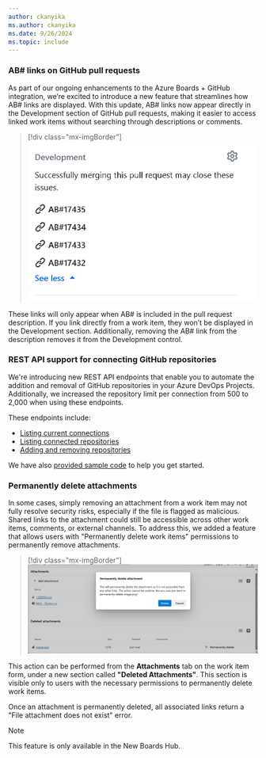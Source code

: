 ```yaml
---
author: ckanyika
ms.author: ckanyika
ms.date: 9/26/2024
ms.topic: include
---
```


### AB# links on GitHub pull requests

As part of our ongoing enhancements to the Azure Boards + GitHub integration, we’re excited to introduce a new feature that streamlines how AB# links are displayed. With this update, AB# links now appear directly in the Development section of GitHub pull requests, making it easier to access linked work items without searching through descriptions or comments.

> [!div class="mx-imgBorder"]
> ![Screenshot of GitHub pull requests.](../../media/245-boards-01.png "Screenshot of GitHub pull requests.")

These links will only appear when AB# is included in the pull request description. If you link directly from a work item, they won’t be displayed in the Development section. Additionally, removing the AB# link from the description removes it from the Development control.

### REST API support for connecting GitHub repositories

We're introducing new REST API endpoints that enable you to automate the addition and removal of GitHub repositories in your Azure DevOps Projects. Additionally, we increased the repository limit per connection from 500 to 2,000 when using these endpoints.

These endpoints include:

* [Listing current connections](https://learn.microsoft.com/en-us/rest/api/azure/devops/wit/github-connections/get-github-connections?view=azure-devops-rest-7.2&tabs=HTTP)
* [Listing connected repositories](https://learn.microsoft.com/en-us/rest/api/azure/devops/wit/github-connections/get-github-connection-repositories?view=azure-devops-rest-7.2&tabs=HTTP)
* [Adding and removing repositories](https://learn.microsoft.com/en-us/rest/api/azure/devops/wit/github-connections/update?view=azure-devops-rest-7.2&tabs=HTTP)

We have also [provided sample code](https://github.com/danhellem/github-boards-connection-sample) to help you get started.

### Permanently delete attachments

In some cases, simply removing an attachment from a work item may not fully resolve security risks, especially if the file is flagged as malicious. Shared links to the attachment could still be accessible across other work items, comments, or external channels. To address this, we added a feature that allows users with "Permanently delete work items" permissions to permanently remove attachments.

> [!div class="mx-imgBorder"]
> ![Screenshot of permanently delete work item attachments.](../../media/245-boards-02.png "Screenshot of permanently delete work item attachments.")

This action can be performed from the **Attachments** tab on the work item form, under a new section called **"Deleted Attachments"**. This section is visible only to users with the necessary permissions to permanently delete work items.

Once an attachment is permanently deleted, all associated links return a "File attachment does not exist" error.

> [!NOTE]
> This feature is only available in the New Boards Hub.
